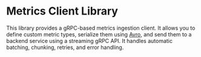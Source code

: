 # Metrics Client Library

This library provides a gRPC-based metrics ingestion client. It allows you to define custom metric types, serialize them using [Avro](https://avro.apache.org/), and send them to a backend service using a streaming gRPC API. It handles automatic batching, chunking, retries, and error handling.